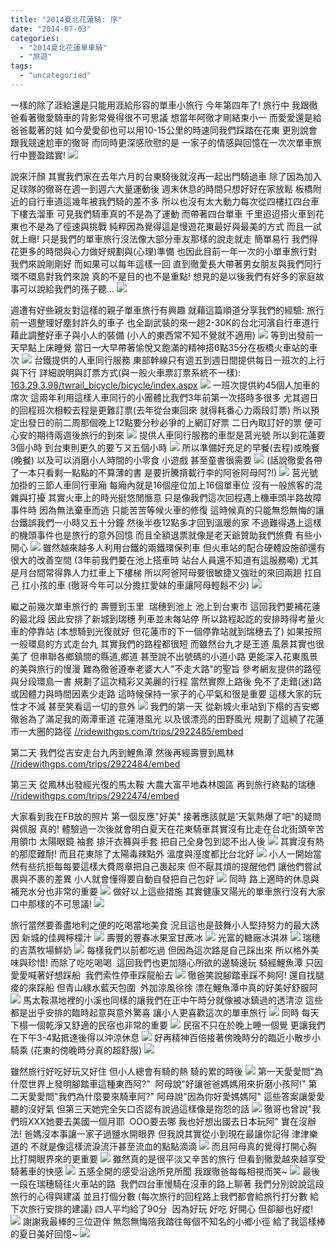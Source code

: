 ```yaml
---
title: "2014夏北花蓮騎: 序"
date: "2014-07-03"
categories: 
  - "2014夏北花蓮單車騎"
  - "旅遊"
tags: 
  - "uncategoried"
---
```


一樣的除了涯給還是只能用涯給形容的單車小旅行 今年第四年了! 旅行中 我跟徹爸看著徹愛騎車的背影常覺得很不可思議 想當年阿徹才剛結束小一 而愛愛還是給爸爸載著的娃 如今愛愛卻也可以用10-15公里的時速同我們踩踏在花東 更別說會跟我競速尬車的徹哥 而同時更深感欣慰的是 一家子的情感與回憶在一次次單車旅行中豐盈踏實! ![](images/14568810683_c6b677c99d.jpg)

說來汗顏 其實我們家在去年六月的台東騎後就沒再一起出門騎過車 除了因為加入足球隊的徹哥在週一到週六大量運動後 週末休息的時間只想好好在家放鬆 板橋附近的自行車道這幾年被我們騎的差不多 所以也沒有太大動力每次從四樓扛四台車下樓去溜車 可見我們騎車真的不是為了運動 而帶著四台單車 千里迢迢搭火車到花東也不是為了徑速與挑戰 純粹因為覺得這是慢遊花東最好與最美的方式 而且一試就上癮! 只是我們的單車旅行沒法像大部分車友那樣的說走就走 簡單易行 我們得花更多的時間與心力做好規劃與(心理)準備 也因此目前一年一次的小單車旅行對我們來說剛剛好 而如果可以每年這樣一回 直到徹愛長大帶著男女朋友與我們同行 環不環島對我們來說 真的不是目的也不是重點! 想見的是以後我們有好多的家庭故事可以說給我們的孫子聽... ![](images/14548601155_923a0d3fe3.jpg) 

週遭有好些親友對這樣的親子單車旅行有興趣 就藉這篇順道分享我們的經驗: 旅行前一週整理好塵封許久的車子 也全副武裝的來一趟2-30K的台北河濱自行車道行 藉此調整好車子與小人的裝備 (小人的東西常不知不覺就不適用) ![](images/14548122905_8de88b60d0.jpg) 等到出發前一天早點上床睡覺 當日一大早帶著愉悅又飽滿的精神搭6點35分在板橋火車站的車次 ![](images/14361671587_47ce1f180d.jpg) 台鐵提供的人車同行服務 東部幹線只有週五到週日間提供每日一班次的上行與下行 詳細說明與訂票方式(與一般火車票訂票系統不一樣): [163.29.3.98/twrail\_bicycle/bicycle/index.aspx](http://163.29.3.98/twrail_bicycle/bicycle/index.aspx)  ![](images/14548133635_4b7679d289.jpg) 一班次提供約45個人加車的席次 這兩年利用這樣人車同行的小團體比我們3年前第一次搭時多很多 尤其週日的回程班次相較去程是更難訂票(去年從台東回來 就得耗番心力兩段訂票) 所以預定出發日的前二周那個晚上12點要分秒必爭的上網訂好票 二日內取訂好的票 便可心安的期待兩週後旅行的到來 [![](images/14525052126_6dd0fe706d.jpg)](http://flickr.com/photos/33703965@N00/14525052126) 提供人車同行服務的車型是莒光號 所以到花蓮要3個小時 到台東則更久的要ㄎㄡ五個小時 [![](images/14568240713_8841f1a9f2.jpg)](http://flickr.com/photos/33703965@N00/14568240713) 所以準備好充足的早餐(去程)或晚餐(晚餐) 以及可以消磨小人時間的小零食 小遊戲 甚至童書很需要 ![](images/14568838713_f05f160405.jpg) (話說徹愛各帶了一本只看剩一點點的不算薄的書 是要折騰揹載行李的阿爸阿母阿?!) [![](images/14361477730_6122b7b213.jpg)](http://flickr.com/photos/33703965@N00/14361477730) 莒光號加掛的三節人車同行車廂 每廂內就是16個座位加上16個單車位 沒有一般旅客的混雜與打擾 其實火車上的時光挺悠閒愜意 只是像我們這次回程遇上機車頭半路故障事件時 因為無法棄車而逃 只能苦苦等候火車的修復 這時候真的只能無怨無悔的讓台鐵誤我們一小時又五十分鐘 然後半夜12點多才回到溫暖的家 不過難得遇上這樣的機頭事件也是旅行的意外回憶 而且全額退票就像是老天爺贊助我們旅費 有些小開心 ![](images/14362115629_5124b6143e.jpg) 雖然越來越多人利用台鐵的兩鐵環保列車 但火車站的配合硬體設施卻還有很大的改善空間 (3年前我們要在池上搭車時 站台人員還不知道有這服務嘞) 尤其是月台間常得靠人力扛車上下樓梯 所以阿爸阿母要很敏捷又強壯的來回兩趟 扛自己 扛小孩的車 (徹哥今年可以分擔扛愛妹的車讓阿母輕鬆不少) [![](images/14525055266_071c227693.jpg)](http://flickr.com/photos/33703965@N00/14525055266)

繼之前幾次單車旅行的 壽豐到玉里  瑞穗到池上 池上到台東市 這回我們要補花蓮的最北段 因此安排了新城到瑞穗 列車並未每站停 所以路程起訖的安排時得考量火車的停靠站 (本想騎到光復就好 但花蓮市的下一個停靠站就到瑞穗去了) 如果按照一般環島的方式走台九 其實我們的路程都很短 而雖然台九才是王道 風景其實也很美了 但串聯各鄉鎮間的縣道,鄉道 甚至說不出號碼的小道小路 更能深入花東風景的美與旅行的慢漫 難為徹爸遵奉老婆大人"不走大路"的聖旨 參考網友提供的路徑與分段環島一書 規劃了這次精彩又美麗的行程 當然實際上路後 免不了走錯(迷)路 或因體力與時間因素少走路 這時候保持一家子的心平氣和很是重要 這樣大家的玩性才不減 甚至笑看這一切的意外 ![](images/14361861939_14386222ce.jpg) 我們的第一天 從新城火車站到下榻的吉安鄉 徹爸為了滿足我的兩潭車道 花蓮港風光 以及很漂亮的田野風光 規劃了這繞了花蓮市一大圈的路徑 [//ridewithgps.com/trips/2922485/embed](//ridewithgps.com/trips/2922485/embed)

第二天 我們從吉安走台九丙到鯉魚潭 然後再經壽豐到鳳林 [//ridewithgps.com/trips/2922484/embed](//ridewithgps.com/trips/2922484/embed)

第三天 從鳳林出發經光復的馬太鞍 大農大富平地森林園區 再到旅行終點的瑞穗 [//ridewithgps.com/trips/2922474/embed](//ridewithgps.com/trips/2922474/embed)

大家看到我在FB放的照片 第一個反應"好美" 接著應該就是'天氣熱爆了吧"的疑問與佩服 真的! 體驗過一次後就會明白夏天在花東騎車其實沒有比走在台北街頭辛苦 用領巾 太陽眼鏡 袖套 排汗衣褲與手套 把自己全身包到認不出人後 ![](images/14546909084_e8bf403599.jpg) 其實沒有熱的那麼難耐! 而且花東除了太陽毒辣點外 溫度與溼度都比台北好 ![](images/14546669214_6ff885fb57.jpg) 小人一開始當然有些抗拒每每要這樣大費周章把自己裹起來 但不厭其煩的提醒他們 讓他們嘗試裹與不裹的差異 小人就會懂得要自動自發把自己包好 ![](images/14361597699_2ae3a7c7d2.jpg) 同時 路上適時的休息與補充水分也非常的重要 ![](images/14546995874_2121962079.jpg) 做好以上這些措施 其實健康又陽光的單車旅行沒有大家口中那樣的不可思議! ![](images/14545150231_6911803925.jpg)

旅行當然要善盡地利之便的吃喝當地美食 況且這也是鼓舞小人堅持努力的最大誘因 新城的佳興檸檬汁 ![](images/14544750561_3b6aea1436.jpg) 壽豐的豐春冰果室甘蔗冰 ![](images/14568623943_c2a9edd842.jpg) 光富的糖廠冰淇淋 ![](images/14525585966_63d70e1803.jpg) 瑞穗的吉蒸牧場鮮奶 ![](images/14525627276_3d257b7f41.jpg) 每樣我們以前都吃過 但因為這次路是自己踩出來 所以格外美味與珍惜! 而除了吃吃喝喝  這回我們也更加隨心所欲的邊騎邊玩 騎經鯉魚潭 只因愛愛喊著好想踩船  我們索性停車踩龍船去 ![](images/14548504355_b786327474.jpg) 徹爸笑說腳踏車踩不夠阿! 還自找腿痠的來踩船 但青山綠水藍天包圍  外加涼風徐徐 漂在鯉魚潭中真的好美好舒服阿 ![](images/14362037617_baa9ef3c92.jpg) 馬太鞍濕地裡的小溪也同樣的讓我們在正中午時分就像被冰鎮過的透清涼 這些都是出乎安排的臨時起意與意外驚喜 讓小人更喜歡這次的單車旅行 ![](images/14547122564_277df97df6.jpg) 同時 每天下榻一個乾淨又舒適的民宿也非常的重要 ![](images/14361663029_11ed138a53.jpg) 民宿不只在於晚上睡一個覺 更讓我們在下午3-4點抵達後得以沖涼休息 ![](images/14546737334_4db2961a69.jpg) 好再精神百倍接著傍晚時分的臨近小散步小騎乘 (花東的傍晚時分真的超舒服) ![](images/14545172241_d90718e01f.jpg)

雖然旅行好吃好玩又好住 但小人總會有騎的熱 騎的累的時後 ![](images/14568368333_b540674187.jpg) 第一天愛愛問"為什麼世界上發明腳踏車這種東西阿?"  阿母說"好讓爸爸媽媽用來折磨小孩阿!" 第二天愛愛問"我們為什麼要來騎車阿?" 阿母說"因為你好愛媽媽阿" 這些答案讓愛愛聽的沒好氣 但第三天她完全矢口否認有說過這樣像是抱怨的話 ![](images/14361595690_42746c6476.jpg) 徹哥也曾說"我們班XXX她要去美國一個月耶  OOO要去哪 我也好想出國去日本玩阿" 實在沒辦法! 爸媽沒本事讓一家子過鹽水開眼界 但我說其實從小到現在最讓你記得 津津樂道的 不就是像這樣流淚流汗甚至流血的點點滴滴 ![](images/14361516790_ab05341345.jpg) 而且阿母真的覺得打開心胸 比打開眼界來的更重要 ![](images/14361631719_a2664d8963.jpg) 雖然真的是很平淡又辛苦的旅行 但看到徹愛越來越享受騎著車的快感 ![](images/14545178131_2c116efccf.jpg) 五感全開的感受沿途所見所聞 我跟徹爸每每相視而笑~ ![](images/14568808863_b19265e0a4.jpg) 最後一段在瑞穗騎往火車站的路  我們四台車慢騎在沒車的路上聊著 我們分別說說這段旅行的心得與建議 並且打個分數 (每次旅行的回程路上我們都會給旅行打分數 給下次旅行安排的建議) 四人平均給了90分  因為好玩 好吃 好開心 但卻腳也好痠! ![](images/14362162047_c17f05217f.jpg) 謝謝我最棒的三位遊伴 無怨無悔陪我踏往每個不知名的小鄉小徑 給了我這樣棒的夏日美好回憶~ ![](images/14545131751_006478c62a.jpg)
